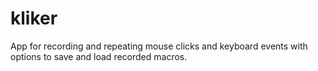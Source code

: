 # kliker

App for recording and repeating mouse clicks and keyboard events with options to save and load recorded macros.
